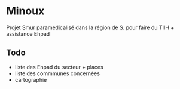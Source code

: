 Minoux
======

Projet Smur paramedicalisé dans la région de S. pour faire du TIIH + assistance Ehpad

Todo
----
- liste des Ehpad du secteur + places
- liste des commmunes concernées
- cartographie


